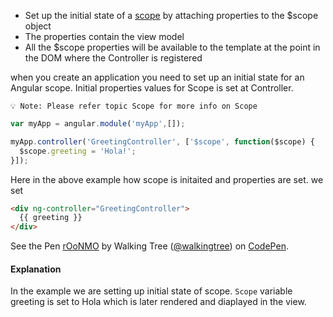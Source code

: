 * Set up the initial state of a <a href="/slidedeck/#1. Overview/2 Core-Concepts/7. Scope" target="_blank">scope</a> by attaching properties to the $scope object
* The properties contain the view model
* All the $scope properties will be available to the template at the point in the DOM where the Controller is registered

when you create an application you need to set up an initial state for an Angular scope. Initial properties values for Scope is set at Controller.

`💡 Note: Please refer topic Scope for more info on Scope`

```js
var myApp = angular.module('myApp',[]);

myApp.controller('GreetingController', ['$scope', function($scope) {
  $scope.greeting = 'Hola!';
}]);
```
Here in the above example how scope is initaited and properties are set.
we set 
```html
<div ng-controller="GreetingController">
  {{ greeting }}
</div>
```

<p data-height="268" data-theme-id="0" data-slug-hash="rOoNMO" data-default-tab="result" data-user="walkingtree" class='codepen'>See the Pen <a href='http://codepen.io/walkingtree/pen/rOoNMO/'>rOoNMO</a> by Walking Tree (<a href='http://codepen.io/walkingtree'>@walkingtree</a>) on <a href='http://codepen.io'>CodePen</a>.</p>
<script async src="//assets.codepen.io/assets/embed/ei.js"></script>

#### Explanation
In the example we are setting up initial state of scope. `Scope` variable greeting is set to Hola which is later rendered and diaplayed in the view.
